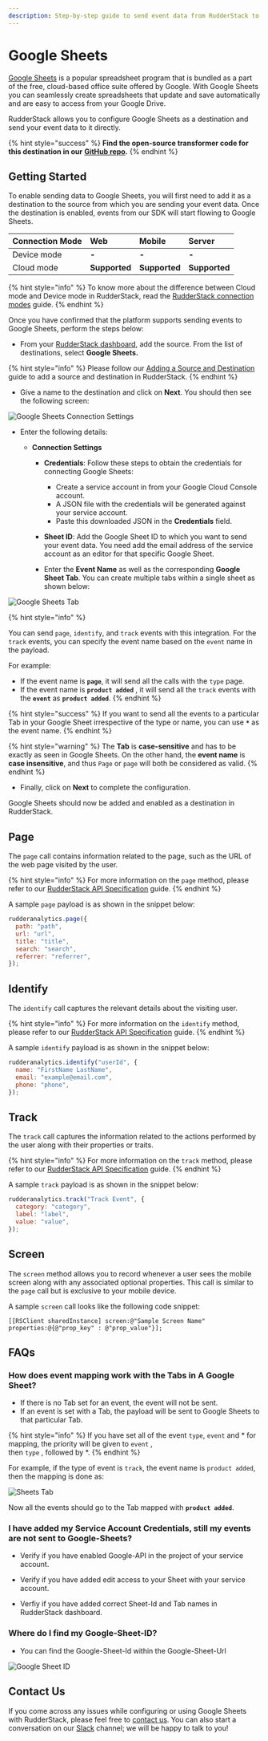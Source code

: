 ```yaml
---
description: Step-by-step guide to send event data from RudderStack to Google Sheets.
---
```


# Google Sheets

[Google Sheets](https://www.google.com/sheets/about/) is a popular spreadsheet program that is bundled as a part of the free, cloud-based office suite offered by Google. With Google Sheets you can seamlessly create spreadsheets that update and save automatically and are easy to access from your Google Drive.

RudderStack allows you to configure Google Sheets as a destination and send your event data to it directly.

{% hint style="success" %}
**Find the open-source transformer code for this destination in our** [**GitHub repo**](https://github.com/rudderlabs/rudder-transformer/tree/master/v0/destinations/googlesheets)**.**
{% endhint %}

## Getting Started

To enable sending data to Google Sheets, you will first need to add it as a destination to the source from which you are sending your event data. Once the destination is enabled, events from our SDK will start flowing to Google Sheets.

| **Connection Mode** | **Web**       | **Mobile**    | **Server**    |
| :------------------ | :------------ | :------------ | :------------ |
| Device mode         | **-**         | **-**         | **-**         |
| Cloud mode          | **Supported** | **Supported** | **Supported** |


{% hint style="info" %}
To know more about the difference between Cloud mode and Device mode in RudderStack, read the [RudderStack connection modes](https://docs.rudderstack.com/get-started/rudderstack-connection-modes) guide.
{% endhint %}

Once you have confirmed that the platform supports sending events to Google Sheets, perform the steps below:

- From your [RudderStack dashboard](https://app.rudderlabs.com/), add the source. From the list of destinations, select **Google Sheets.**

{% hint style="info" %}
Please follow our [Adding a Source and Destination](https://docs.rudderstack.com/getting-started/adding-source-and-destination-rudderstack) guide to add a source and destination in RudderStack.
{% endhint %}

- Give a name to the destination and click on **Next**. You should then see the following screen:

![Google Sheets Connection Settings](../.gitbook/assets/sheets-config.png)

- Enter the following details:

  - **Connection Settings**

    - **Credentials**: Follow these steps to obtain the credentials for connecting Google Sheets:

      - Create a service account in from your Google Cloud Console account.
      - A JSON file with the credentials will be generated against your service account.
      - Paste this downloaded JSON in the **Credentials** field.

    - **Sheet ID**: Add the Google Sheet ID to which you want to send your event data. You need add the email address of the service account as an editor for that specific Google Sheet.
    - Enter the **Event Name** as well as the corresponding **Google Sheet Tab**. You can create multiple tabs within a single sheet as shown below:

![Google Sheets Tab](../.gitbook/assets/sheet-tabs.png)

{% hint style="info" %}

You can send `page`, `identify`, and `track` events with this integration. For the `track` events, you can specify the event name based on the `event` name in the payload.

For example:

- If the event name is **`page`**, it will send all the calls with the `type` page.
- If the event name is **`product added`** , it will send all the `track` events with the **`event`** as **`product added`**.
{% endhint %}

{% hint style="success" %}
If you want to send all the events to a particular Tab in your Google Sheet irrespective of the type or name, you can use **`*`** as the event name.
{% endhint %}

{% hint style="warning" %}
The **Tab** is **case-sensitive** and has to be exactly as seen in Google Sheets. On the other hand, the **event name** is **case insensitive**, and thus `Page` or `page` will both be considered as valid.
{% endhint %}

- Finally, click on **Next** to complete the configuration. 

Google Sheets should now be added and enabled as a destination in RudderStack.

## Page

The `page` call contains information related to the page, such as the URL of the web page visited by the user.

{% hint style="info" %}
For more information on the `page` method, please refer to our [RudderStack API Specification](https://docs.rudderstack.com/rudderstack-api-spec) guide.
{% endhint %}

A sample `page` payload is as shown in the snippet below:

```javascript
rudderanalytics.page({
  path: "path",
  url: "url",
  title: "title",
  search: "search",
  referrer: "referrer",
});
```

## Identify

The `identify` call captures the relevant details about the visiting user.

{% hint style="info" %}
For more information on the `identify` method, please refer to our [RudderStack API Specification](https://docs.rudderstack.com/rudderstack-api-spec) guide.
{% endhint %}

A sample `identify` payload is as shown in the snippet below:

```javascript
rudderanalytics.identify("userId", {
  name: "FirstName LastName",
  email: "example@email.com",
  phone: "phone",
});
```

## Track

The `track` call captures the information related to the actions performed by the user along with their properties or traits.

{% hint style="info" %}
For more information on the `track` method, please refer to our [RudderStack API Specification](https://docs.rudderstack.com/rudderstack-api-spec) guide.
{% endhint %}

A sample `track` payload is as shown in the snippet below:

```javascript
rudderanalytics.track("Track Event", {
  category: "category",
  label: "label",
  value: "value",
});
```

## Screen

The `screen` method allows you to record whenever a user sees the mobile screen along with any associated optional properties. This call is similar to the `page` call but is exclusive to your mobile device.

A sample `screen` call looks like the following code snippet:

```text
[[RSClient sharedInstance] screen:@"Sample Screen Name" properties:@{@"prop_key" : @"prop_value"}];
```

## FAQs <a id="faqs"></a>

### How does event mapping work with the Tabs in A Google Sheet?

- If there is no Tab set for an event, the event will not be sent.
- If an event is set with a Tab, the payload will be sent to Google Sheets to that particular Tab.

{% hint style="info" %}
If you have set all of the event `type`, `event` and \* for mapping, the priority will be given to `event` ,  
then `type` , followed by \*.
{% endhint %}

For example, if the type of event is `track`, the event name is `product added`, then the mapping is done as:

![Sheets Tab](../.gitbook/assets/sheets-tab-config.png)

Now all the events should go to the Tab mapped with **`product added`**.

### I have added my Service Account Credentials, still my events are not sent to Google-Sheets?

- Verify if you have enabled Google-API in the project of your service account.

- Verify if you have added edit access to your Sheet with your service account.

- Verfiy if you have added correct Sheet-Id and Tab names in RudderStack dashboard.

### Where do I find my Google-Sheet-ID?

- You can find the Google-Sheet-Id within the Google-Sheet-Url

![Google Sheet ID](../.gitbook/assets/Google-Sheet-ID.png)

## Contact Us

If you come across any issues while configuring or using Google Sheets with RudderStack, please feel free to [contact us](mailto:%20contact@rudderstack.com). You can also start a conversation on our [Slack](https://resources.rudderstack.com/join-rudderstack-slack) channel; we will be happy to talk to you!
